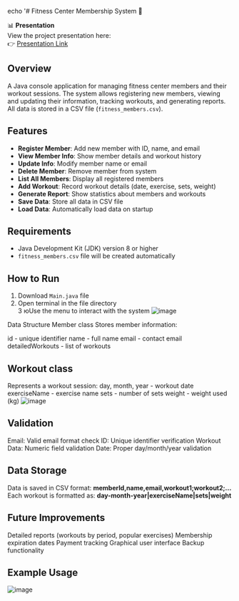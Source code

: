 echo '# Fitness Center Membership System 💪

📊 **Presentation**  
View the project presentation here:  
👉 [Presentation Link]([https://www.canva.com/design/YOUR_DESIGN/edit](https://www.canva.com/design/DAGnK5zSe7A/ffON9ASmgXTLB8xBlZe-KQ/edit?utm_content=DAGnK5zSe7A&utm_campaign=designshare&utm_medium=link2&utm_source=sharebutton))  

## Overview  

A Java console application for managing fitness center members and their workout sessions. The system allows registering new members, viewing and updating their information, tracking workouts, and generating reports. All data is stored in a CSV file (`fitness_members.csv`).  

## Features  

- **Register Member**: Add new member with ID, name, and email  
- **View Member Info**: Show member details and workout history  
- **Update Info**: Modify member name or email  
- **Delete Member**: Remove member from system  
- **List All Members**: Display all registered members  
- **Add Workout**: Record workout details (date, exercise, sets, weight)  
- **Generate Report**: Show statistics about members and workouts  
- **Save Data**: Store all data in CSV file  
- **Load Data**: Automatically load data on startup  

## Requirements  

- Java Development Kit (JDK) version 8 or higher  
- `fitness_members.csv` file will be created automatically  

## How to Run  

1. Download `Main.java` file  
2. Open terminal in the file directory  
3 юUse the menu to interact with the system
![image](https://github.com/user-attachments/assets/25250d03-1741-4f61-b3ea-4bd600c66487)


Data Structure
Member class
Stores member information:

id - unique identifier
name - full name
email - contact email
detailedWorkouts - list of workouts

## Workout class

Represents a workout session:
day, month, year - workout date
exerciseName - exercise name
sets - number of sets
weight - weight used (kg)
![image](https://github.com/user-attachments/assets/dcffa284-ceac-4372-a85f-f1dfd9cfe958)

## Validation

Email: Valid email format check
ID: Unique identifier verification
Workout Data: Numeric field validation
Date: Proper day/month/year validation

## Data Storage
Data is saved in CSV format:
 **memberId,name,email,workout1;workout2;...**  
Each workout is formatted as:
**day-month-year|exerciseName|sets|weight**  
## Future Improvements
Detailed reports (workouts by period, popular exercises)
Membership expiration dates
Payment tracking
Graphical user interface
Backup functionality
## Example Usage
![image](https://github.com/user-attachments/assets/fc9d8b8a-88f5-4301-97ca-010e50a2ea7e)



